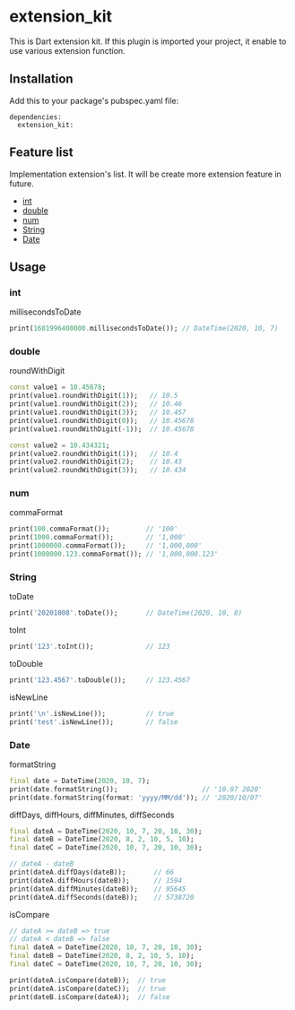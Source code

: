# extension_kit

This is Dart extension kit. If this plugin is imported your project, it enable to use various extension function.

## Installation

Add this to your package's pubspec.yaml file:

```
dependencies:
  extension_kit:
```

## Feature list

Implementation extension's list. It will be create more extension feature in future.

- [int](###int)
- [double](###double)
- [num](###num)
- [String](###String)
- [Date](###Date)


## Usage

### int

millisecondsToDate

```dart
print(1601996400000.millisecondsToDate()); // DateTime(2020, 10, 7)
```

### double

roundWithDigit

```dart
const value1 = 10.45678;
print(value1.roundWithDigit(1));   // 10.5
print(value1.roundWithDigit(2));   // 10.46
print(value1.roundWithDigit(3));   // 10.457
print(value1.roundWithDigit(0));   // 10.45678
print(value1.roundWithDigit(-1));  // 10.45678

const value2 = 10.434321;
print(value2.roundWithDigit(1));   // 10.4
print(value2.roundWithDigit(2);    // 10.43
print(value2.roundWithDigit(3));   // 10.434
```

### num

commaFormat

```dart
print(100.commaFormat());         // '100'
print(1000.commaFormat());        // '1,000'
print(1000000.commaFormat());     // '1,000,000'
print(1000000.123.commaFormat()); // '1,000,000.123'
```

### String

toDate

```dart
print('20201008'.toDate());       // DateTime(2020, 10, 8)
```

toInt

```dart
print('123'.toInt());             // 123
```

toDouble

```dart
print('123.4567'.toDouble());     // 123.4567
```

isNewLine

```dart
print('\n'.isNewLine());          // true
print('test'.isNewLine());        // false
```

### Date

formatString

```dart
final date = DateTime(2020, 10, 7);
print(date.formatString());                     // '10.07 2020'
print(date.formatString(format: 'yyyy/MM/dd')); // '2020/10/07'
```

diffDays, diffHours, diffMinutes, diffSeconds

```dart
final dateA = DateTime(2020, 10, 7, 20, 10, 30);
final dateB = DateTime(2020, 8, 2, 10, 5, 10);
final dateC = DateTime(2020, 10, 7, 20, 10, 30);

// dateA - dateB
print(dateA.diffDays(dateB));       // 66
print(dateA.diffHours(dateB));      // 1594
print(dateA.diffMinutes(dateB));    // 95645
print(dateA.diffSeconds(dateB));    // 5738720
```

isCompare

```dart
// dateA >= dateB => true
// dateA < dateB => false
final dateA = DateTime(2020, 10, 7, 20, 10, 30);
final dateB = DateTime(2020, 8, 2, 10, 5, 10);
final dateC = DateTime(2020, 10, 7, 20, 10, 30);

print(dateA.isCompare(dateB));  // true
print(dateA.isCompare(dateC));  // true
print(dateB.isCompare(dateA));  // false
```
